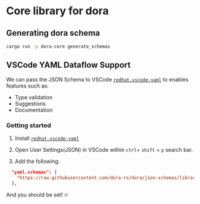 # Core library for dora

## Generating dora schema

```bash
cargo run -p dora-core generate_schemas
```

## VSCode YAML Dataflow Support

We can pass the JSON Schema to VSCode [`redhat.vscode-yaml`](https://marketplace.visualstudio.com/items?itemName=redhat.vscode-yaml) to enables features such as:

- Type validation
- Suggestions
- Documentation

### Getting started

1. Install [`redhat.vscode-yaml`](https://marketplace.visualstudio.com/items?itemName=redhat.vscode-yaml)

2. Open User Settings(JSON) in VSCode within `ctrl`+ `shift` + `p` search bar.

3. Add the following:

```json
  "yaml.schemas": {
    "https://raw.githubusercontent.com/dora-rs/dora/json-schemas/libraries/core/dora-schema.json": "/*"
  },
```

And you should be set! 🔥

